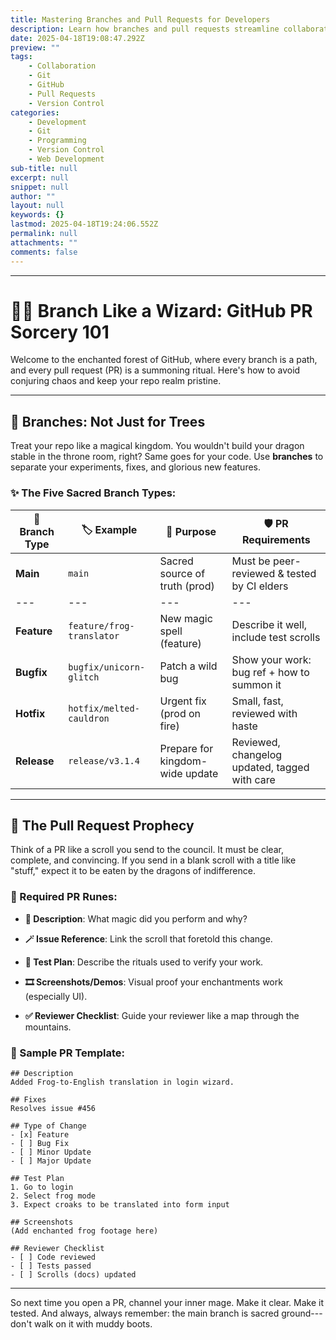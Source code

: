 ```yaml
---
title: Mastering Branches and Pull Requests for Developers
description: Learn how branches and pull requests streamline collaboration and enhance code quality in software development.
date: 2025-04-18T19:08:47.292Z
preview: ""
tags:
    - Collaboration
    - Git
    - GitHub
    - Pull Requests
    - Version Control
categories:
    - Development
    - Git
    - Programming
    - Version Control
    - Web Development
sub-title: null
excerpt: null
snippet: null
author: ""
layout: null
keywords: {}
lastmod: 2025-04-18T19:24:06.552Z
permalink: null
attachments: ""
comments: false
---
```



* * * *

🧙‍♂️ Branch Like a Wizard: GitHub PR Sorcery 101
=================================================

Welcome to the enchanted forest of GitHub, where every branch is a path, and every pull request (PR) is a summoning ritual. Here's how to avoid conjuring chaos and keep your repo realm pristine.

* * * *

🌱 Branches: Not Just for Trees
-------------------------------

Treat your repo like a magical kingdom. You wouldn't build your dragon stable in the throne room, right? Same goes for your code. Use **branches** to separate your experiments, fixes, and glorious new features.

### ✨ The Five Sacred Branch Types:

| 🧪 Branch Type | 🏷️ Example | 🔮 Purpose | 🛡️ PR Requirements |
| --- |  --- |  --- |  --- |
| **Main** | `main` | Sacred source of truth (prod) | Must be peer-reviewed & tested by CI elders |
| --- |  --- |  --- |  --- |
| **Feature** | `feature/frog-translator` | New magic spell (feature) | Describe it well, include test scrolls |
| **Bugfix** | `bugfix/unicorn-glitch` | Patch a wild bug | Show your work: bug ref + how to summon it |
| **Hotfix** | `hotfix/melted-cauldron` | Urgent fix (prod on fire) | Small, fast, reviewed with haste |
| **Release** | `release/v3.1.4` | Prepare for kingdom-wide update | Reviewed, changelog updated, tagged with care |

* * * *

🧾 The Pull Request Prophecy
----------------------------

Think of a PR like a scroll you send to the council. It must be clear, complete, and convincing. If you send in a blank scroll with a title like "stuff," expect it to be eaten by the dragons of indifference.

### 📜 Required PR Runes:

-   **🧙 Description**: What magic did you perform and why?

-   **🪄 Issue Reference**: Link the scroll that foretold this change.

-   **🧪 Test Plan**: Describe the rituals used to verify your work.

-   **🎞️ Screenshots/Demos**: Visual proof your enchantments work (especially UI).

-   **✅ Reviewer Checklist**: Guide your reviewer like a map through the mountains.

### 🧪 Sample PR Template:

```
## Description
Added Frog-to-English translation in login wizard.

## Fixes
Resolves issue #456

## Type of Change
- [x] Feature
- [ ] Bug Fix
- [ ] Minor Update
- [ ] Major Update

## Test Plan
1. Go to login
2. Select frog mode
3. Expect croaks to be translated into form input

## Screenshots
(Add enchanted frog footage here)

## Reviewer Checklist
- [ ] Code reviewed
- [ ] Tests passed
- [ ] Scrolls (docs) updated

```

* * * *

So next time you open a PR, channel your inner mage. Make it clear. Make it tested. And always, always remember: the main branch is sacred ground---don't walk on it with muddy boots.

